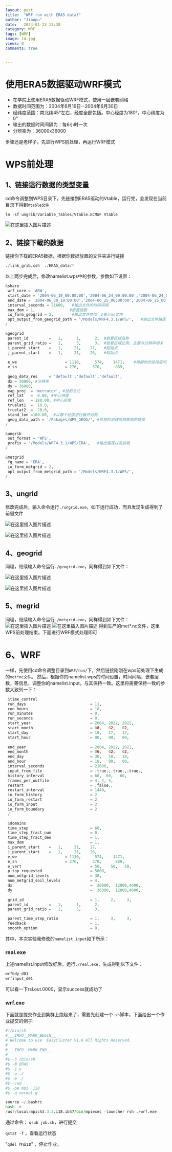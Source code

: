 ```yaml
---
layout: post
title:  "WRF run with ERA5 data!"
author: "Jianpu"
date:   2024-01-23 13:38
category: WRF
tags: [WRF]
image: 14.jpg
views: 0
comments: true


---
```



# 使用ERA5数据驱动WRF模式

- 在学院上使用ERA5数据驱动WRF模式，使用一层嵌套网格
- 数据时间范围为：2004年6月19日--2004年6月30日
- 经纬度范围：南北纬45°左右，经度全部包括。中心经度为180°，中心纬度为0°
- 输出的数据时间间隔为：每6小时一次
- 分辨率为：36000x36000

步骤还是老样子，先进行WPS前处理，再运行WRF模式


# WPS前处理
## 1、链接运行数据的类型变量
cd命令调整到WPS目录下，先链接到ERA5驱动的Vtable，运行完，会发现在当前目录下得到`Vtable文件`
```python
ln -sf ungrib/Variable_Tables/Vtable.ECMWF Vtable
```
![在这里插入图片描述](https://img-blog.csdnimg.cn/121824f256e341b58dcce89e7ee2dabc.png)


## 2、链接下载的数据

链接你下载的ERA5数据，根据你数据放置的文件夹进行链接
```python
./link_grib.csh  ./ERA5_data/*
```
以上两步完成后，修改namelist.wps中的参数，参数如下设置：

```python
&share
 wrf_core = 'ARW',
 start_date = '2004-06_19_00:00:00','2004-06_24_00:00:00','2004-06_24_00:00:00',  
 end_date = '2004-06_30_18:00:00','2004-06_25_00:00:00','2004-06_25_00:00:00',
 interval_seconds = 21600,   #输出文件的时间间隔
 max_dom = 1,               #嵌套层数
 io_form_geogrid = 2,        #输出文件类型，2表示nc文件
 opt_output_from_geogrid_path = '/Models/WRF4.3.1/WPS/',   #输出文件路径
/

&geogrid
 parent_id         =   1,      1,      2,  #嵌套区域名称
 parent_grid_ratio =   1,      3,      3,  #嵌套区域比例，主要与分辨率相关
 i_parent_start    =   1,     21,    27,   #起始点
 j_parent_start    =   1,     21,    26,   #起始点
 
 e_we                     = 1110,      574,    1471,    #根据你的经纬度间隔计算的而来
 e_sn                     = 276,      370,      889,
 
 geog_data_res     = 'default','default','default',
 dx = 36000, #分辨率
 dy = 36000,
 map_proj  = 'mercator', #投影方式
 ref_lat   =  0.00, #中心纬度
 ref_lon   = 180.00, #中心经度
 truelat1  =  10.0,
 truelat2  =  20.0,
 stand_lon =180.00,  #以哪个经度进行展开对称
 geog_data_path = '/Pakages/WPS_GEOG/', #存放的地理信息数据的路径
/

&ungrib
 out_format = 'WPS',
 prefix = '/Models/WRF4.3.1/WPS/ERA',   #输出路径以及前缀
/

&metgrid
 fg_name = 'ERA',
 io_form_metgrid = 2, 
 opt_output_from_metgrid_path = '/Models/WRF4.3.1/WPS/',
/
```

## 3、ungrid 
修改完成后，输入命令运行`./ungrid.exe`，如下运行成功，而且发现生成得到了前缀文件

![在这里插入图片描述](https://img-blog.csdnimg.cn/c4eaf54e3b33496fbce4d84aca87d9dd.png)

![在这里插入图片描述](https://img-blog.csdnimg.cn/9d7df446a94e4316b9b66e6d16a82218.png)

## 4、geogrid
同理，继续输入命令运行`./geogrid.exe`，同样得到如下文件：


![在这里插入图片描述](https://img-blog.csdnimg.cn/dfc84bc7662f4f64bd09af8d3da1aa47.png?x-oss-process=image/watermark,type_d3F5LXplbmhlaQ,shadow_50,text_Q1NETiBAb2NlYW5vZ3JhcGh5LVJvb2tpZQ==,size_18,color_FFFFFF,t_70,g_se,x_16)

![在这里插入图片描述](https://img-blog.csdnimg.cn/8306deb8fbf444aeb8c3871b62fd3131.png)


## 5、megrid
同理，继续输入命令运行`./metgrid.exe`，同样得到如下文件：
![在这里插入图片描述](https://img-blog.csdnimg.cn/ad1993f62524403da133e19e86bfcebd.png)
![在这里插入图片描述](https://img-blog.csdnimg.cn/fab699287dd34eb795443698bcb7255d.png)
得到生产的met*.nc文件，这里WPS前处理结束。下面进行WRF模式处理即可

# 6、WRF

一样，先使用cd命令调整目录到`WRF/run/`下，然后链接刚刚在wps前处理下生成的`met*nc文件`。
然后，根据你的namelist.wps的时间设置，时间间隔，嵌套层数，等信息，调整你的namelist.input，与其保持一致。这里将需要保持一致的参数大致列一下：

```python
 &time_control
 run_days                            = 11,
 run_hours                           = 18,
 run_minutes                         = 0,
 run_seconds                         = 0,
 start_year                          = 2004, 2022, 2022,
 start_month                         = 06,   02,   02,
 start_day                           = 19,   17,   17,
 start_hour                          = 00,   00,   00,
 
 end_year                            = 2004, 2022, 2022,
 end_month                           = 06,   02,   02,
 end_day                             = 30,   18,   18,
 end_hour                            = 18,   00,   00,
 interval_seconds                    = 21600,
 input_from_file                     = .true.,.true.,.true.,
 history_interval                    = 60,  60,   60,
 frames_per_outfile                  = 4, 4, 4,
 restart                             = .false.,
 restart_interval                    = 1440,
 io_form_history                     = 2
 io_form_restart                     = 2
 io_form_input                       = 2
 io_form_boundary                    = 2
 /

 &domains
 time_step                           = 60,
 time_step_fract_num                 = 0,
 time_step_fract_den                 = 1,
 max_dom                             = 1,
 i_parent_start    =   1,     21,    27,
 j_parent_start    =   1,     21,    26,
 e_we                     = 1110,      574,    1471,
 e_sn                     = 276,      370,      889,
 e_vert                              = 50,    50,   50,
 p_top_requested                     = 5000,
 num_metgrid_levels                  = 38,
 num_metgrid_soil_levels             = 4,
 dx                                  =  36000,  12000,4000,
 dy                                  =  36000,  12000,4000,
 
 grid_id                             = 1,     2,     3,
 parent_id         =   1,      1,      2,
 parent_grid_ratio =   1,      3,      3,

 parent_time_step_ratio              = 1,     3,     3,
 feedback                            = 1,
 smooth_option                       = 0,
```
其中，本次实验我修改的`namelist.input`如下所示：


### real.exe

上述namelist.input修改好后，运行`./real.exe`，生成得到以下文件：

```python
wrfbdy_d01
wrfinput_d01
```
可以看一下rsl.out.0000，显示success就成功了
### wrf.exe

下面就是提交作业到集群上跑起来了，需要先创建一个`.sh`脚本，下面给出一个作业提交的例子:

```python
#!/bin/sh 
#___INFO__MARK_BEGIN__
# Welcome to use  EasyCluster V1.6 All Rights Reserved.
#
#___INFO__MARK_END__
#
#$ -S /bin/sh 
#$ -N ERA5
#$ -j y 
#$ -o ./  
#$ -e ./  
#$ -cwd  
#$ -pe mpi  128
#$ -q normal.q

source ~/.bashrc
hash -r
/usr/local/mpich3.3.2.i18.ib47/bin/mpiexec -launcher rsh ./wrf.exe
```
通过命令：
`qsub job.sh`，进行提交

`qstat -f` ，查看运行状态

"`qdel 作业ID`"  ，停止作业。



